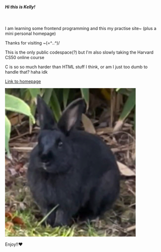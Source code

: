##### Hi this is Kelly!
<br>
<p>I am learning some frontend programming and this my practise site~ (plus a mini personal homepage)</p>
<p>Thanks for visiting ~(=^‥^)/</p>
<p>This is the only public codespace(?) but I'm also slowly taking the Harvard CS50 online course</p>
<p>C is so so much harder than HTML stuff I think, or am I just too dumb to handle that? haha idk</p>

[Link to homepage](https://kelly990918.github.io/)

![A black rabbit](/images/readme.jpeg)

<p>Enjoy!!&#10084;</p>